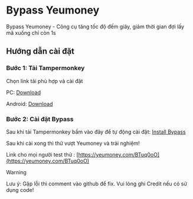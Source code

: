
# Bypass Yeumoney

Bypass Yeumoney - Công cụ tăng tốc độ đếm giây, giảm thời gian đợi lấy mã xuống chỉ còn 1s


## Hướng dẫn cài đặt

### Bước 1: Tải Tampermonkey
Chọn link tải phù hợp và cài đặt

PC: [Download](https://chromewebstore.google.com/detail/tampermonkey/dhdgffkkebhmkfjojejmpbldmpobfkfo)

Android: [Download](https://chromewebstore.google.com/detail/tampermonkey-legacy/lcmhijbkigalmkeommnijlpobloojgfn)
### Bước 2: Cài đặt Bypass
Sau khi tải Tampermonkey bấm vào đây để tự động cài đặt: [Install Bypass](https://github.com/dai26032007/bypass-yeumoney/raw/main/tampermonkey.user.js)

Sau khi cài xong thì thử vượt Yeumoney và trải nghiệm!

Link cho mọi người test thử : [https://yeumoney.com/BTuq0oO](https://yeumoney.com/BTuq0oO)

> [!WARNING]
Lưu ý: Gặp lỗi thì comment vào github để fix. Vui lòng ghi Credit nếu có sử dụng code!

